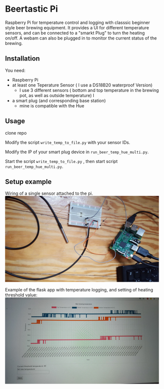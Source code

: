 # Beertastic Pi

Raspberry Pi for temperature control and logging with classsic beginner style beer brewing equipment.
It provides a UI for different temperature sensors, and can be connected to a "smarkt Plug" to turn the heating on/off.
A webam can also be plugged in to monitor the current status of the brewing.


## Installation

You need:

* Raspberry Pi
* at least one Teperature Sensor ( I use a DS18B20 waterproof Version)
    * I use 3 different sensors ( bottom and top temperature in the brewing pot, as well as outside temperature) I
* a smart plug (and corresponding base station)
  * mine is compatible with the Hue 

## Usage

clone repo

Modify the script `write_temp_to_file.py` with your sensor IDs.

Modify the IP of your smart plug device in `run_beer_temp_hue_multi.py`.

Start the script `write_temp_to_file.py` , then start script `run_beer_temp_hue_multi.py`.

## Setup example
Wiring of a single sensor attached to the pi.
![Rasperry PI with Sensor](raspi_sensor.jpg)


Example of the flask app with temperature logging, and setting of heating threshold value:
![Temperature logging and control](flask_frontend.jpg)



